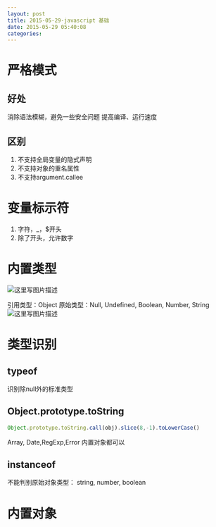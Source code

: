 ```yaml
---
layout: post
title: 2015-05-29-javascript 基础
date: 2015-05-29 05:40:08
categories:
---
```

# 严格模式
## 好处
消除语法模糊，避免一些安全问题
提高编译、运行速度
## 区别
1. 不支持全局变量的隐式声明
2. 不支持对象的重名属性
3. 不支持argument.callee

# 变量标示符
1. 字符，_，$开头
2. 除了开头，允许数字

# 内置类型
![这里写图片描述](http://img.blog.csdn.net/20150529162811847)

引用类型：Object
原始类型：Null, Undefined, Boolean, Number, String
![这里写图片描述](http://img.blog.csdn.net/20150529163157783)

# 类型识别
## typeof
识别除null外的标准类型
## Object.prototype.toString
```javascript
Object.prototype.toString.call(obj).slice(8,-1).toLowerCase()
```
Array, Date,RegExp,Error 内置对象都可以
## instanceof
不能判别原始对象类型： string, number, boolean

# 内置对象